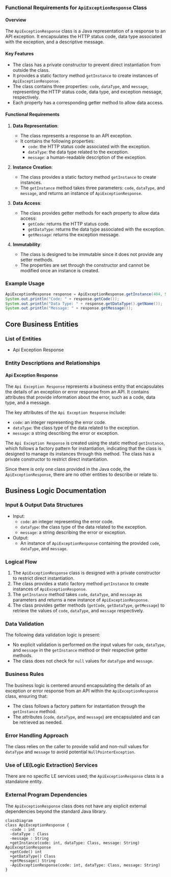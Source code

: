 ### Functional Requirements for `ApiExceptionResponse` Class
#### Overview

The `ApiExceptionResponse` class is a Java representation of a response to an API exception. It encapsulates the HTTP status code, data type associated with the exception, and a descriptive message.

#### Key Features

*   The class has a private constructor to prevent direct instantiation from outside the class.
*   It provides a static factory method `getInstance` to create instances of `ApiExceptionResponse`.
*   The class contains three properties: `code`, `dataType`, and `message`, representing the HTTP status code, data type, and exception message, respectively.
*   Each property has a corresponding getter method to allow data access.

#### Functional Requirements

1.  **Data Representation**:
    *   The class represents a response to an API exception.
    *   It contains the following properties:
        *   `code`: the HTTP status code associated with the exception.
        *   `dataType`: the data type related to the exception.
        *   `message`: a human-readable description of the exception.

2.  **Instance Creation**:
    *   The class provides a static factory method `getInstance` to create instances.
    *   The `getInstance` method takes three parameters: `code`, `dataType`, and `message`, and returns an instance of `ApiExceptionResponse`.

3.  **Data Access**:
    *   The class provides getter methods for each property to allow data access:
        *   `getCode`: returns the HTTP status code.
        *   `getDataType`: returns the data type associated with the exception.
        *   `getMessage`: returns the exception message.

4.  **Immutability**:
    *   The class is designed to be immutable since it does not provide any setter methods.
    *   The properties are set through the constructor and cannot be modified once an instance is created.

### Example Usage

```java
ApiExceptionResponse response = ApiExceptionResponse.getInstance(404, String.class, "Resource not found");
System.out.println("Code: " + response.getCode());
System.out.println("Data Type: " + response.getDataType().getName());
System.out.println("Message: " + response.getMessage());
```



## Core Business Entities
### List of Entities
* Api Exception Response

### Entity Descriptions and Relationships
#### Api Exception Response
The `Api Exception Response` represents a business entity that encapsulates the details of an exception or error response from an API. It contains attributes that provide information about the error, such as a code, data type, and a message.

The key attributes of the `Api Exception Response` include:
- `code`: an integer representing the error code.
- `dataType`: the class type of the data related to the exception.
- `message`: a string describing the error or exception.

The `Api Exception Response` is created using the static method `getInstance`, which follows a factory pattern for instantiation, indicating that the class is designed to manage its instances through this method. The class has a private constructor to restrict direct instantiation. 

Since there is only one class provided in the Java code, the `ApiExceptionResponse`, there are no other entities to describe or relate to.



## Business Logic Documentation
### Input & Output Data Structures

* Input: 
  - `code`: an integer representing the error code.
  - `dataType`: the class type of the data related to the exception.
  - `message`: a string describing the error or exception.
* Output: 
  - An instance of `ApiExceptionResponse` containing the provided `code`, `dataType`, and `message`.

### Logical Flow

1. The `ApiExceptionResponse` class is designed with a private constructor to restrict direct instantiation.
2. The class provides a static factory method `getInstance` to create instances of `ApiExceptionResponse`.
3. The `getInstance` method takes `code`, `dataType`, and `message` as parameters and returns a new instance of `ApiExceptionResponse`.
4. The class provides getter methods (`getCode`, `getDataType`, `getMessage`) to retrieve the values of `code`, `dataType`, and `message` respectively.

### Data Validation

The following data validation logic is present:
- No explicit validation is performed on the input values for `code`, `dataType`, and `message` in the `getInstance` method or their respective getter methods.
- The class does not check for `null` values for `dataType` and `message`.

### Business Rules

The business logic is centered around encapsulating the details of an exception or error response from an API within the `ApiExceptionResponse` class, ensuring that:
- The class follows a factory pattern for instantiation through the `getInstance` method.
- The attributes (`code`, `dataType`, and `message`) are encapsulated and can be retrieved as needed.

### Error Handling Approach

The class relies on the caller to provide valid and non-null values for `dataType` and `message` to avoid potential `NullPointerException`.

### Use of LE(Logic Extraction) Services

There are no specific LE services used; the `ApiExceptionResponse` class is a standalone entity.

### External Program Dependencies

The `ApiExceptionResponse` class does not have any explicit external dependencies beyond the standard Java library.



```mermaid
classDiagram
class ApiExceptionResponse {
  -code : int
  -dataType : Class
  -message : String
  +getInstance(code: int, dataType: Class, message: String) ApiExceptionResponse
  +getCode() int
  +getDataType() Class
  +getMessage() String
  -ApiExceptionResponse(code: int, dataType: Class, message: String)
}
```



